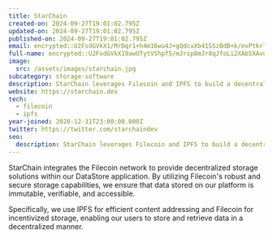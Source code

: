 ```yaml
---
title: StarChain
created-on: 2024-09-27T19:01:02.795Z
updated-on: 2024-09-27T19:01:02.795Z
published-on: 2024-09-27T19:01:02.795Z
email: encrypted::U2FsdGVkX1/MrDqr1+h4m16wu4J+gQdcxXb41SSzBdB+k/evPtkrl+5E7IbQxULj
full-name: encrypted::U2FsdGVkX19awUTytVShpf5/mJrsp8mJr8qJfoLi2XAb5XAvd389q/EzMjVtcIw6
image:
  src: /assets/images/starchain.jpg
subcategory: storage-software
description: StarChain leverages Filecoin and IPFS to build a decentralized repository of scientific data where every researcher can freely share their datasets.
website: https://starchain.dev
tech:
  - filecoin
  - ipfs
year-joined: 2020-12-31T23:00:00.000Z
twitter: https://twitter.com/starchaindev
seo:
  description: StarChain leverages Filecoin and IPFS to build a decentralized repository of scientific data where every researcher can freely share their datasets.
---
```


StarChain integrates the Filecoin network to provide decentralized storage solutions within our DataStore application. By utilizing Filecoin's robust and secure storage capabilities, we ensure that data stored on our platform is immutable, verifiable, and accessible.

Specifically, we use IPFS for efficient content addressing and Filecoin for incentivized storage, enabling our users to store and retrieve data in a decentralized manner.
